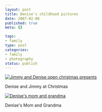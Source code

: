 ```yaml
--- 
layout: post
title: Denise's childhood pictures
date: 2007-02-08
published: true
meta: {}

tags: 
- family
type: post
categories: 
- family
- photography
status: publish
---
```



[![Jimmy and Denise open christmas presents](http://media.eick.us/2011/05/383278073_8adf1e2131_m.jpg)](http://www.flickr.com/photos/19429588@N00/383278073/ "Jimmy and Denise open christmas presents")

 

Denise and Jimmy at Christmas

 

[![Denise's mom and grandma](http://media.eick.us/2011/05/383278076_e162389ad3_m.jpg)](http://www.flickr.com/photos/19429588@N00/383278076/ "Denise's mom and grandma")

 

Denise's Mom and Grandma

